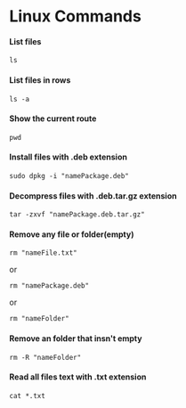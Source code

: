 # Linux Commands

#### List files
```
ls
```
#### List files in rows
```
ls -a
```
#### Show the current route
```
pwd
```

#### Install files with .deb extension
```
sudo dpkg -i "namePackage.deb"
```

#### Decompress files with .deb.tar.gz extension
```
tar -zxvf "namePackage.deb.tar.gz"
```

#### Remove any file or folder(empty)
```
rm "nameFile.txt"
```
or
```
rm "namePackage.deb"
```
or
```
rm "nameFolder"
```

#### Remove an folder that insn't empty
```
rm -R "nameFolder"
```

#### Read all files text with .txt extension
```
cat *.txt
```

 